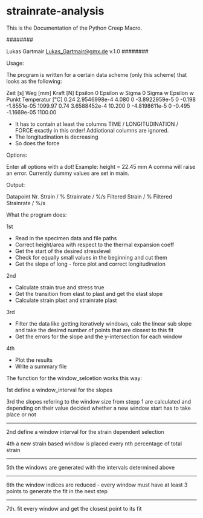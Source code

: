 # strainrate-analysis
This is the Documentation of the Python Creep Macro.

########

Lukas Gartmair
Lukas_Gartmair@gmx.de
v.1.0
########

Usage:

The program is written for a certain data scheme (only this scheme) that looks as the following:

Zeit [s]	Weg [mm]	Kraft [N]	Epsilon 0	Epsilon w	Sigma 0	Sigma w	Epsilon w Punkt	Temperatur [°C]	
0.24	2.9546998e-4	4.080	0	-3.8922959e-5	0	-0.198	-1.8551e-05	1099.97	
0.74	3.6588452e-4	10.200	0	-4.8198611e-5	0	-0.495	-1.1669e-05	1100.00	

- It has to contain at least the columns TIME / LONGITUDINATION / FORCE exactly in this order!
	Addiotional columns are ignored.
- The longitudination is decreasing 
- So does the force

Options:

Enter all options with a dot! Example: height = 22.45 mm
	A comma will raise an error.
Currently dummy values are set in main.

Output:

Datapoint Nr.	Strain / %	Strainrate / %/s	Filtered Strain / %	Filtered Strainrate / %/s

What the program does:

1st 

- Read in the specimen data and file paths
- Correct height/area with respect to the thermal expansion coeff
- Get the start of the desired stresslevel
- Check for equally small values in the beginning and cut them 
- Get the slope of long - force plot and correct longitudination

2nd

- Calculate strain true and stress true
- Get the transition from elast to plast and get the elast slope
- Calculate strain plast and strainrate plast

3rd 

- Filter the data like getting iteratively windows, calc the linear sub slope and
	take the desired number of points that are closest to this fit
- Get the errors for the slope and the y-intersection for each window

4th

- Plot the results
- Write a summary file

The function for the window_selcetion works this way:

1st define a window_interval for the slopes 

3rd the slopes refering to the window size from stepp 1 are calculated
	and depending on their value decided whether a new window start has to take place or not

------------------------------
2nd define a window interval for the strain dependent selection

4th a new strain based window is placed every nth percentage of total strain 

--------------------------------------------------

5th the windows are generated with the intervals determined above

-----------------------------

6th the window indices are reduced - every window must have at least 3 points to generate the fit in the next step

------------------------------

7th. fit every window and get the closest point to its fit
